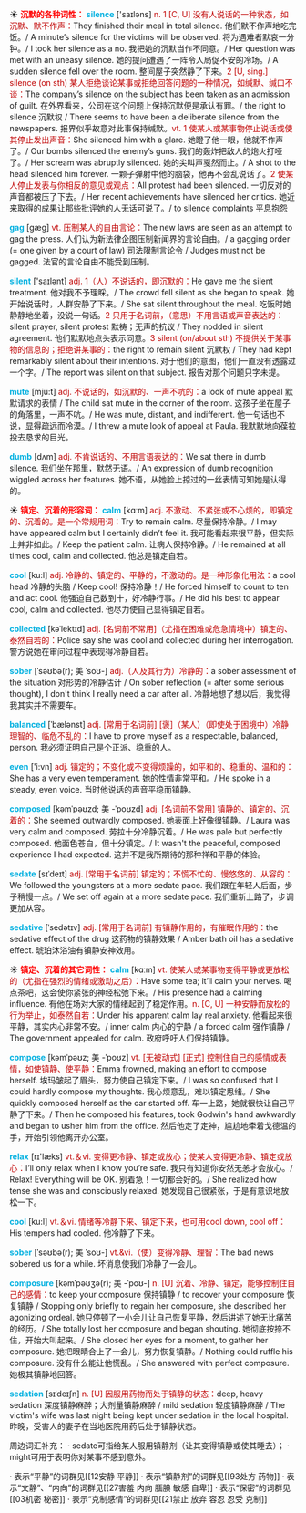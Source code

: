 ☀ <font color="red">**沉默的各种词性：**</font>
<font color="sky blue">**silence**</font> ['saɪləns] 
<font color="#c00000">n. 1 [C, U] 没有人说话的一种状态，如沉默、默不作声：</font>They finished their meal in total silence. 他们默不作声地吃完饭。/ A minute’s silence for the victims will be observed. 将为遇难者默哀一分钟。/ I took her silence as a no. 我把她的沉默当作不同意。/ Her question was met with an uneasy silence. 她的提问遭遇了一阵令人局促不安的冷场。/ A sudden silence fell over the room. 整间屋子突然静了下来。<font color="#c00000">2 [U, sing.] silence (on sth) 某人拒绝谈论某事或拒绝回答问题的一种情况，如缄默、缄口不谈：</font>The company’s silence on the subject has been taken as an admission of guilt. 在外界看来，公司在这个问题上保持沉默便是承认有罪。/ the right to silence 沉默权 / There seems to have been a deliberate silence from the newspapers. 报界似乎故意对此事保持缄默。<font color="#c00000">vt. 1 使某人或某事物停止说话或使其停止发出声音：</font>She silenced him with a glare. 她瞪了他一眼，他就不作声了。/ Our bombs silenced the enemy’s guns. 我们的轰炸把敌人的炮火打哑了。/ Her scream was abruptly silenced. 她的尖叫声戛然而止。/ A shot to the head silenced him forever. 一颗子弹射中他的脑袋，他再不会乱说话了。<font color="#c00000">2 使某人停止发表与你相反的意见或观点：</font>All protest had been silenced. 一切反对的声音都被压了下去。/ Her recent achievements have silenced her critics. 她近来取得的成果让那些批评她的人无话可说了。/ to silence complaints 平息抱怨
           
<font color="sky blue">**gag**</font> [gæg]
<font color="#c00000">vt. 压制某人的自由言论：</font>The new laws are seen as an attempt to gag the press. 人们认为新法律企图压制新闻界的言论自由。/ a gagging order (= one given by a court of law) 司法限制言论令 / Judges must not be gagged. 法官的言论自由不能受到压制。

<font color="sky blue">**silent**</font> ['saɪlənt] 
<font color="#c00000">adj. 1（人）不说话的，即沉默的：</font>He gave me the silent treatment. 他对我不予理睬。/ The crowd fell silent as she began to speak. 她开始说话时，人群安静了下来。/ She sat silent throughout the meal. 吃饭时她静静地坐着，没说一句话。<font color="#c00000">2 只用于名词前，（意思）不用言语或声音表达的：</font>silent prayer, silent protest 默祷；无声的抗议 / They nodded in silent agreement. 他们默默地点头表示同意。<font color="#c00000">3 silent (on/about sth) 不提供关于某事物的信息的；拒绝讲某事的：</font>the right to remain silent 沉默权 / They had kept remarkably silent about their intentions. 对于他们的意图，他们一直没有透露过一个字。/ The report was silent on that subject. 报告对那个问题只字未提。
                      
<font color="sky blue">**mute**</font> [mju:t] 
<font color="#c00000">adj. 不说话的，如沉默的、一声不吭的：</font>a look of mute appeal 默默请求的表情 / The child sat mute in the corner of the room. 这孩子坐在屋子的角落里，一声不吭。/ He was mute, distant, and indifferent. 他一句话也不说，显得疏远而冷漠。/ I threw a mute look of appeal at Paula. 我默默地向葆拉投去恳求的目光。

<font color="sky blue">**dumb**</font> [dʌm]
<font color="#c00000">adj. 不肯说话的、不用言语表达的：</font>We sat there in dumb silence. 我们坐在那里，默然无语。/ An expression of dumb recognition wiggled across her features. 她不语，从她脸上掠过的一丝表情可知她是认得的。

☀ <font color="red">**镇定、沉着的形容词：**</font>
<font color="sky blue">**calm**</font> [kɑːm] 
<font color="#c00000">adj. 不激动、不紧张或不心烦的，即镇定的、沉着的。是一个常规用词：</font>Try to remain calm. 尽量保持冷静。/ I may have appeared calm but I certainly didn’t feel it. 我可能看起来很平静，但实际上并非如此。/ Keep the patient calm. 让病人保持冷静。/ He remained at all times cool, calm and collected. 他总是镇定自若。

<font color="sky blue">**cool**</font> [ku:l] 
<font color="#c00000">adj. 冷静的、镇定的、平静的，不激动的。是一种形象化用法：</font>a cool head 冷静的头脑 / Keep cool! 保持冷静！/ He forced himself to count to ten and act cool. 他强迫自己数到十，好冷静行事。/ He did his best to appear cool, calm and collected. 他尽力使自己显得镇定自若。
           
<font color="sky blue">**collected**</font> [kəˈlektɪd]
<font color="#c00000">adj. [名词前不常用]（尤指在困难或危急情境中）镇定的、泰然自若的：</font>Police say she was cool and collected during her interrogation. 警方说她在审问过程中表现得冷静自若。
           
<font color="sky blue">**sober**</font> [ˈsəʊbə(r); 美 ˈsoʊ-]
<font color="#c00000">adj.（人及其行为）冷静的：</font>a sober assessment of the situation 对形势的冷静估计 / On sober reflection (= after some serious thought), I don't think I really need a car after all. 冷静地想了想以后，我觉得我其实并不需要车。

<font color="sky blue">**balanced**</font> [ˈbælənst]
<font color="#c00000">adj. [常用于名词前] [褒]（某人）（即使处于困境中）冷静理智的、临危不乱的：</font>I have to prove myself as a respectable, balanced, person. 我必须证明自己是个正派、稳重的人。

<font color="sky blue">**even**</font> ['i:vn] 
<font color="#c00000">adj. 镇定的；不变化或不变得烦躁的，如平和的、稳重的、温和的：</font>She has a very even temperament. 她的性情非常平和。/ He spoke in a steady, even voice. 当时他说话的声音平稳而镇静。
           
<font color="sky blue">**composed**</font> [kəmˈpəʊzd; 美 -ˈpoʊzd]
<font color="#c00000">adj. [名词前不常用] 镇静的、镇定的、沉着的：</font>She seemed outwardly composed. 她表面上好像很镇静。/ Laura was very calm and composed. 劳拉十分冷静沉着。/ He was pale but perfectly composed. 他面色苍白，但十分镇定。/ It wasn't the peaceful, composed experience I had expected. 这并不是我所期待的那种祥和平静的体验。

<font color="sky blue">**sedate**</font> [sɪˈdeɪt]
<font color="#c00000">adj. [常用于名词前] 镇定的；不慌不忙的、慢悠悠的、从容的：</font>We followed the youngsters at a more sedate pace. 我们跟在年轻人后面，步子稍慢一点。/ We set off again at a more sedate pace. 我们重新上路了，步调更加从容。
           
<font color="sky blue">**sedative**</font> [ˈsedətɪv]
<font color="#c00000">adj. [常用于名词前] 有镇静作用的，有催眠作用的：</font>the sedative effect of the drug 这药物的镇静效果 / Amber bath oil has a sedative effect. 琥珀沐浴油有镇静安神效用。

☀ <font color="red">**镇定、沉着的其它词性：**</font>
<font color="sky blue">**calm**</font> [kɑːm] 
<font color="#c00000">vt. 使某人或某事物变得平静或更放松的（尤指在强烈的情绪或激动之后）：</font>Have some tea; it’ll calm your nerves. 喝点茶吧，这会使你紧张的神经松弛下来。/ His presence had a calming influence. 有他在场对大家的情绪起到了稳定作用。<font color="#c00000">n. [C, U] 一种安静而放松的行为举止，如泰然自若：</font>Under his apparent calm lay real anxiety. 他看起来很平静，其实内心非常不安。/ inner calm 内心的宁静 / a forced calm 强作镇静 / The government appealed for calm. 政府呼吁人们保持镇静。
           
<font color="sky blue">**compose**</font> [kəmˈpəʊz; 美 -ˈpoʊz]
<font color="#c00000">vt. [无被动式] [正式] 控制住自己的感情或表情，如使镇静、使平静：</font>Emma frowned, making an effort to compose herself. 埃玛皱起了眉头，努力使自己镇定下来。/ I was so confused that I could hardly compose my thoughts. 我心烦意乱，难以镇定思绪。/ She quickly composed herself as the car started off. 车一上路，她就很快让自己平静了下来。/ Then he composed his features, took Godwin's hand awkwardly and began to usher him from the office. 然后他定了定神，尴尬地牵着戈德温的手，开始引领他离开办公室。

<font color="sky blue">**relax**</font> [rɪ'læks] 
<font color="#c00000">vt.＆vi. 变得更冷静、镇定或放心；使某人变得更冷静、镇定或放心：</font>I’ll only relax when I know you’re safe. 我只有知道你安然无恙才会放心。/ Relax! Everything will be OK. 别着急！一切都会好的。/ She realized how tense she was and consciously relaxed. 她发现自己很紧张，于是有意识地放松一下。

<font color="sky blue">**cool**</font> [ku:l] 
<font color="#c00000">vt.＆vi. 情绪等冷静下来、镇定下来，也可用cool down, cool off：</font>His tempers had cooled. 他冷静了下来。
                      
<font color="sky blue">**sober**</font> [ˈsəʊbə(r); 美 ˈsoʊ-]
<font color="#c00000">vt.&vi.（使）变得冷静、理智：</font>The bad news sobered us for a while. 坏消息使我们冷静了一会儿。

<font color="sky blue">**composure**</font> [kəmˈpəʊʒə(r); 美 -ˈpoʊ-]
<font color="#c00000">n. [U] 沉着、冷静、镇定，能够控制住自己的感情：</font>to keep your composure 保持镇静 / to recover your composure 恢复镇静 / Stopping only briefly to regain her composure, she described her agonizing ordeal. 她只停顿了一小会儿让自己恢复平静，然后讲述了她无比痛苦的经历。/ She totally lost her composure and began shouting. 她彻底按捺不住，开始大叫起来。/ She closed her eyes for a moment, to gather her composure. 她把眼睛合上了一会儿，努力恢复镇静。/ Nothing could ruffle his composure. 没有什么能让他慌乱。/ She answered with perfect composure. 她极其镇静地回答。
           
<font color="sky blue">**sedation**</font> [sɪˈdeɪʃn]
<font color="#c00000">n. [U] 因服用药物而处于镇静的状态：</font>deep, heavy sedation 深度镇静麻醉；大剂量镇静麻醉 / mild sedation 轻度镇静麻醉 / The victim's wife was last night being kept under sedation in the local hospital. 昨晚，受害人的妻子在当地医院用药后处于镇静状态。

周边词汇补充：
· sedate可指给某人服用镇静剂（让其变得镇静或使其睡去）；
· might可用于表明你对某事不感到意外。

· 表示“平静”的词群见[[12安静 平静]]
· 表示“镇静剂”的词群见[[93处方 药物]]
· 表示“文静”、“内向”的词群见[[27害羞 内向 腼腆 敏感 自卑]]
· 表示“保密”的词群见[[03机密 秘密]]
· 表示“克制感情”的词群见[[21禁止 放弃 容忍 忍受 克制]]
